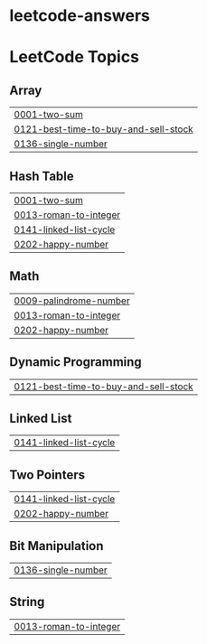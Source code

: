 # leetcode-answers

<!---LeetCode Topics Start-->
# LeetCode Topics
## Array
|  |
| ------- |
| [0001-two-sum](https://github.com/piyushkomali/leetcode-answers/tree/master/0001-two-sum) |
| [0121-best-time-to-buy-and-sell-stock](https://github.com/piyushkomali/leetcode-answers/tree/master/0121-best-time-to-buy-and-sell-stock) |
| [0136-single-number](https://github.com/piyushkomali/leetcode-answers/tree/master/0136-single-number) |
## Hash Table
|  |
| ------- |
| [0001-two-sum](https://github.com/piyushkomali/leetcode-answers/tree/master/0001-two-sum) |
| [0013-roman-to-integer](https://github.com/piyushkomali/leetcode-answers/tree/master/0013-roman-to-integer) |
| [0141-linked-list-cycle](https://github.com/piyushkomali/leetcode-answers/tree/master/0141-linked-list-cycle) |
| [0202-happy-number](https://github.com/piyushkomali/leetcode-answers/tree/master/0202-happy-number) |
## Math
|  |
| ------- |
| [0009-palindrome-number](https://github.com/piyushkomali/leetcode-answers/tree/master/0009-palindrome-number) |
| [0013-roman-to-integer](https://github.com/piyushkomali/leetcode-answers/tree/master/0013-roman-to-integer) |
| [0202-happy-number](https://github.com/piyushkomali/leetcode-answers/tree/master/0202-happy-number) |
## Dynamic Programming
|  |
| ------- |
| [0121-best-time-to-buy-and-sell-stock](https://github.com/piyushkomali/leetcode-answers/tree/master/0121-best-time-to-buy-and-sell-stock) |
## Linked List
|  |
| ------- |
| [0141-linked-list-cycle](https://github.com/piyushkomali/leetcode-answers/tree/master/0141-linked-list-cycle) |
## Two Pointers
|  |
| ------- |
| [0141-linked-list-cycle](https://github.com/piyushkomali/leetcode-answers/tree/master/0141-linked-list-cycle) |
| [0202-happy-number](https://github.com/piyushkomali/leetcode-answers/tree/master/0202-happy-number) |
## Bit Manipulation
|  |
| ------- |
| [0136-single-number](https://github.com/piyushkomali/leetcode-answers/tree/master/0136-single-number) |
## String
|  |
| ------- |
| [0013-roman-to-integer](https://github.com/piyushkomali/leetcode-answers/tree/master/0013-roman-to-integer) |
<!---LeetCode Topics End-->